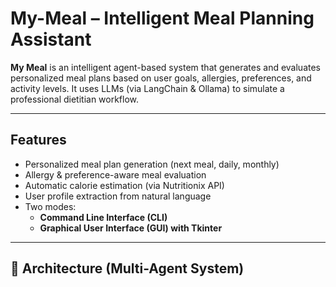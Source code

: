 # My-Meal – Intelligent Meal Planning Assistant

**My Meal** is an intelligent agent-based system that generates and evaluates personalized meal plans based on user goals, allergies, preferences, and activity levels. It uses LLMs (via LangChain & Ollama) to simulate a professional dietitian workflow.

---

## Features

- Personalized meal plan generation (next meal, daily, monthly)
- Allergy & preference-aware meal evaluation
- Automatic calorie estimation (via Nutritionix API)
- User profile extraction from natural language
- Two modes:
  - **Command Line Interface (CLI)**
  - **Graphical User Interface (GUI) with Tkinter**

---

## 🧱 Architecture (Multi-Agent System)